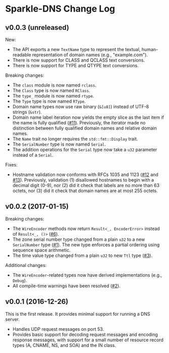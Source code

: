 # Sparkle-DNS Change Log

## v0.0.3 (unreleased)

New:

* The API exports a new `TextName` type to represent the textual,
  human-readable representation of domain names (e.g., "example.com").
* There is now support for CLASS and QCLASS text conversions.
* There is now support for TYPE and QTYPE text conversions.

Breaking changes:

* The `class` module is now named `rclass`.
* The `Class` type is now named `RClass`.
* The `type_` module is now named `rtype`.
* The `Type` type is now named `RType`.
* Domain name types now use raw binary (`&[u8]`) instead of UTF-8
  strings (`&str`).
* Domain name label iteration now yields the empty slice as the last
  item if the name is fully qualified ([#11][issue_11]). Previously, the
  iterator made no distinction between fully qualified domain names and
  relative domain names.
* The `Name` trait no longer requires the `std::fmt::Display` trait.
* The `SerialNumber` type is now named `Serial`.
* The addition operations for the `Serial` type now take a `u32`
  parameter instead of a `Serial`.

Fixes:

* Hostname validation now conforms with RFCs 1035 and 1123
  ([#12][issue_12] and [#13][issue_13]). Previously, validation (1)
  disallowed hostnames to begin with a decimal digit (0-9), nor (2) did
  it check that labels are no more than 63 octets, nor (3) did it check
  that domain names are at most 255 octets.

## v0.0.2 (2017-01-15)

Breaking changes:

* The `WireEncoder` methods now return `Result<_, EncoderError>`
  instead of `Result<_, ()>` ([#6][issue_6]).
* The zone serial number type changed from a plain `u32` to a new
  `SerialNumber` type ([#1](issue_1)). The new type enforces a partial
  ordering using sequence space arithmetic.
* The time value type changed from a plain `u32` to new `Ttl` type
  ([#3](issue_3)).

Additional changes:

* The `WireEncoder`-related types now have derived implementations
  (e.g., `Debug`).
* All compile-time warnings have been resolved ([#2][issue_2]).

## v0.0.1 (2016-12-26)

This is the first release. It provides minimal support for running a DNS
server.

* Handles UDP request messages on port 53.
* Provides basic support for decoding request messages and encoding
  response messages, with support for a small number of resource record
  types (A, CNAME, NS, and SOA) and the IN class.

[issue_1]: https://github.com/cmbrandenburg/sparkle-dns/issues/1
[issue_2]: https://github.com/cmbrandenburg/sparkle-dns/issues/2
[issue_3]: https://github.com/cmbrandenburg/sparkle-dns/issues/3
[issue_6]: https://github.com/cmbrandenburg/sparkle-dns/issues/6
[issue_11]: https://github.com/cmbrandenburg/sparkle-dns/issues/11
[issue_12]: https://github.com/cmbrandenburg/sparkle-dns/issues/12
[issue_13]: https://github.com/cmbrandenburg/sparkle-dns/issues/13
